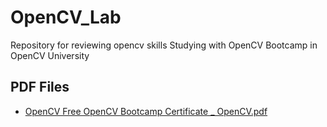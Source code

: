 # OpenCV_Lab
Repository for reviewing opencv skills
Studying with OpenCV Bootcamp in OpenCV University

## PDF Files
- [OpenCV Free OpenCV Bootcamp Certificate _ OpenCV.pdf](OpenCV%20Free%20OpenCV%20Bootcamp%20Certificate%20_%20OpenCV.pdf)

